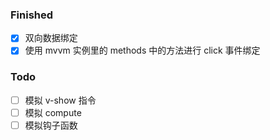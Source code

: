 ### Finished

- [x] 双向数据绑定
- [x] 使用 mvvm 实例里的 methods 中的方法进行 click 事件绑定

### Todo

- [ ] 模拟 v-show 指令
- [ ] 模拟 compute
- [ ] 模拟钩子函数
